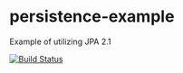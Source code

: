 # persistence-example
Example of utilizing JPA 2.1

[![Build Status](https://snap-ci.com/lukasz-szewc/persistence-example/branch/master/build_image)](https://snap-ci.com/lukasz-szewc/persistence-example/branch/master)
